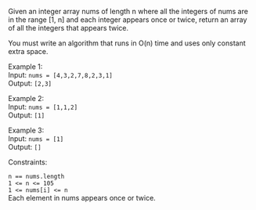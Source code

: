 Given an integer array nums of length n where all the integers of nums are in the range [1, n] and each integer appears once or twice, return an array of all the integers that appears twice.  
  
You must write an algorithm that runs in O(n) time and uses only constant extra space.  
  
   
  
Example 1:  
Input: ```nums = [4,3,2,7,8,2,3,1]```   
Output: ```[2,3]  ```  
  
Example 2:  
Input: ```nums = [1,1,2]```  
Output: ```[1]```  
  
Example 3:  
Input: ```nums = [1]```  
Output: ```[]```  
   
  
Constraints:  
  
```n == nums.length```  
```1 <= n <= 105```  
```1 <= nums[i] <= n```  
Each element in nums appears once or twice.  